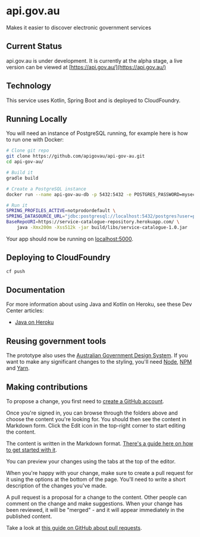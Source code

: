# api.gov.au

Makes it easier to discover electronic government services

## Current Status

api.gov.au is under development. It is currently at the alpha stage, a live version can be viewed at [https://api.gov.au/](https://api.gov.au/)


## Technology

This service uses Kotlin, Spring Boot and is deployed to CloudFoundry.

## Running Locally

You will need an instance of PostgreSQL running, for example here is how to run one with Docker:

```bash
# Clone git repo
git clone https://github.com/apigovau/api-gov-au.git
cd api-gov-au/

# Build it
gradle build

# Create a PostgreSQL instance
docker run --name api-gov-au-db -p 5432:5432 -e POSTGRES_PASSWORD=mysecretpassword -d postgres:9.6

# Run it
SPRING_PROFILES_ACTIVE=notprodordefault \
SPRING_DATASOURCE_URL="jdbc:postgresql://localhost:5432/postgres?user=postgres&password=mysecretpassword" \
BaseRepoURI=https://service-catalogue-repository.herokuapp.com/ \
    java -Xmx200m -Xss512k -jar build/libs/service-catalogue-1.0.jar
```

Your app should now be running on [localhost:5000](http://localhost:5000/).

## Deploying to CloudFoundry

```sh
cf push
```

## Documentation

For more information about using Java and Kotlin on Heroku, see these Dev Center articles:

- [Java on Heroku](https://devcenter.heroku.com/categories/java)

## Reusing government tools

The prototype also uses the [Australian Government Design System](https://github.com/govau/design-system-components). If you want to make any significant changes to the styling, you'll need [Node](https://nodejs.org/en/), [NPM](https://www.npmjs.com/) and [Yarn](https://yarnpkg.com).

## Making contributions

To propose a change, you first need to [create a GitHub account](https://github.com/join).

Once you're signed in, you can browse through the folders above and choose the content you're looking for. You should then see the content in Markdown form. Click the Edit icon in the top-right corner to start editing the content.

The content is written in the Markdown format. [There's a guide here on how to get started with it](https://guides.github.com/features/mastering-markdown/).

You can preview your changes using the tabs at the top of the editor.

When you're happy with your change, make sure to create a pull request for it using the options at the bottom of the page. You'll need to write a short description of the changes you've made.

A pull request is a proposal for a change to the content. Other people can comment on the change and make suggestions. When your change has been reviewed, it will be "merged" - and it will appear immediately in the published content.

Take a look at [this guide on GitHub about pull requests](https://help.github.com/articles/using-pull-requests/).
